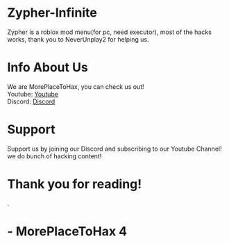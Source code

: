 # Zypher-Infinite
Zypher is a roblox mod menu(for pc, need executor), most of the hacks works, thank you to NeverUnplay2 for helping us.
# Info About Us
We are MorePlaceToHax, you can check us out!                                    
Youtube: [Youtube](https://www.youtube.com/channel/UCkReo_AN4Uh-gAKtFV6T9-Q)                                   
Discord: [Discord](https://discord.gg/invite/Np2N7uRZtz)
# Support
Support us by joining our Discord and subscribing to our Youtube Channel!
we do bunch of hacking content!

# Thank you for reading!
.
# - MorePlaceToHax 4
